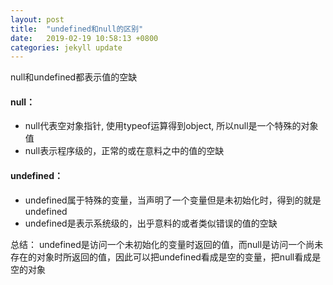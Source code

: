 ```yaml
---
layout: post
title:  "undefined和null的区别"
date:   2019-02-19 10:58:13 +0800
categories: jekyll update
---
```


null和undefined都表示值的空缺

#### null：

* null代表空对象指针, 使用typeof运算得到object, 所以null是一个特殊的对象值
* null表示程序级的，正常的或在意料之中的值的空缺

#### undefined：
* undefined属于特殊的变量，当声明了一个变量但是未初始化时，得到的就是undefined
* undefined是表示系统级的，出乎意料的或者类似错误的值的空缺

总结：
    undefined是访问一个未初始化的变量时返回的值，而null是访问一个尚未存在的对象时所返回的值，因此可以把undefined看成是空的变量，把null看成是空的对象   
